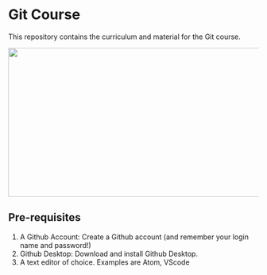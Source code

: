 # Git Course

This repository contains the curriculum and material for the Git course.

<img align="center" src="https://upload.wikimedia.org/wikipedia/commons/e/e0/Git-logo.svg"  width="600" height="300">

## Pre-requisites

1. A Github Account: Create a Github account (and remember your login name and password!)
2. Github Desktop: Download and install Github Desktop.
3. A text editor of choice. Examples are Atom, VScode


